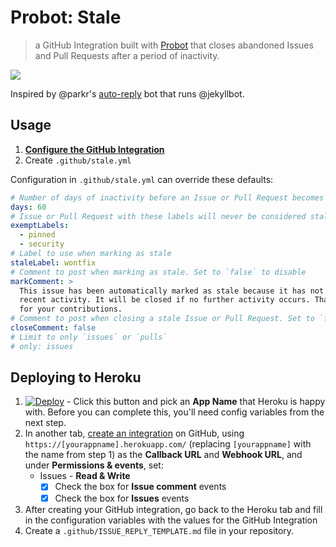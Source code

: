 # Probot: Stale

> a GitHub Integration built with [Probot](https://github.com/probot/probot) that closes abandoned Issues and Pull Requests after a period of inactivity.

[![](https://cloud.githubusercontent.com/assets/173/23858697/4885f0d6-07cf-11e7-96ed-716948027bbc.png)](https://github.com/probot/demo/issues/2)

Inspired by @parkr's [auto-reply](https://github.com/parkr/auto-reply#optional-mark-and-sweep-stale-issues) bot that runs @jekyllbot.

## Usage

1. **[Configure the GitHub Integration](https://github.com/integration/probot-stale)**
2. Create `.github/stale.yml`

Configuration in `.github/stale.yml` can override these defaults:

```yml
# Number of days of inactivity before an Issue or Pull Request becomes stale
days: 60
# Issue or Pull Request with these labels will never be considered stale
exemptLabels:
  - pinned
  - security
# Label to use when marking as stale
staleLabel: wontfix
# Comment to post when marking as stale. Set to `false` to disable
markComment: >
  This issue has been automatically marked as stale because it has not had
  recent activity. It will be closed if no further activity occurs. Thank you
  for your contributions.
# Comment to post when closing a stale Issue or Pull Request. Set to `false` to disable
closeComment: false
# Limit to only `issues` or `pulls`
# only: issues
```

## Deploying to Heroku

1. [![Deploy](https://www.herokucdn.com/deploy/button.svg)](https://heroku.com/deploy) - Click this button and pick an **App Name** that Heroku is happy with. Before you can complete this, you'll need config variables from the next step.
1. In another tab, [create an integration](https://github.com/settings/integrations/new) on GitHub, using `https://[yourappname].herokuapp.com/` (replacing `[yourappname]` with the name from step 1) as the **Callback URL** and **Webhook URL**, and under **Permissions & events**, set:
    - Issues - **Read & Write**
      - [x] Check the box for **Issue comment** events
      - [x] Check the box for **Issues** events
1. After creating your GitHub integration, go back to the Heroku tab and fill in the configuration variables with the values for the GitHub Integration
1. Create a `.github/ISSUE_REPLY_TEMPLATE.md` file in your repository.
